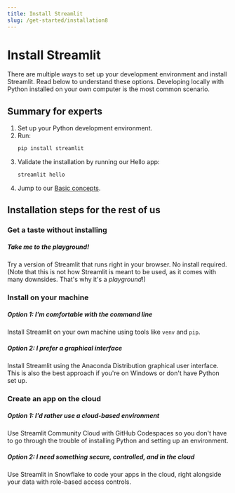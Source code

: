 ```yaml
---
title: Install Streamlit
slug: /get-started/installation8
---
```


# Install Streamlit

There are multiple ways to set up your development environment and install Streamlit. Read below to
understand these options. Developing locally with Python installed on your own computer is the most
common scenario.

## Summary for experts

1. Set up your Python development environment.
2. Run:
   ```bash
   pip install streamlit
   ```
3. Validate the installation by running our Hello app:
   ```bash
   streamlit hello
   ```
4. Jump to our [Basic concepts](/get-started/fundamentals/main-concepts).

## Installation steps for the rest of us

<TileContainer layout="list">

### Get a taste without installing

<RefCard href="/get-started/installation/playground" size="half">

<h5>Take me to the playground!</h5>

Try a version of Streamlit that runs right in your browser. No install required.
(Note that this is
not how Streamlit is meant to be used, as it comes with many downsides. That's why it's a
_playground_!)

</RefCard>

</TileContainer>

<TileContainer layout="list">

### Install on your machine

<RefCard href="/get-started/installation/command-line" size="half">

<h5>Option 1: I'm comfortable with the command line</h5>

Install Streamlit on your own machine using tools like `venv` and `pip`.

</RefCard>

<RefCard href="/get-started/installation/anaconda-distribution" size="half">

<h5>Option 2: I prefer a graphical interface</h5>

Install Streamlit using the Anaconda Distribution graphical user interface. This is also the best
approach if you're on Windows or don't have Python set up.

</RefCard>

</TileContainer>

<TileContainer layout="list">

### Create an app on the cloud

<RefCard href="/get-started/installation/community-cloud" size="half">

<h5>Option 1: I'd rather use a cloud-based environment</h5>

Use Streamlit Community Cloud with GitHub Codespaces so you don't have to go through the trouble
of installing Python and setting up an environment.

</RefCard>

<RefCard href="/get-started/installation/streamlit-in-snowflake" size="half">

<h5>Option 2: I need something secure, controlled, and in the cloud</h5>

Use Streamlit in Snowflake to code your apps in the cloud, right alongside your
data with role-based access controls.

</RefCard>

</TileContainer>
